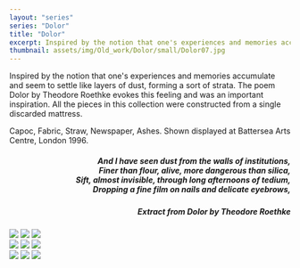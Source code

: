 ```yaml
---
layout: "series"
series: "Dolor"
title: "Dolor"
excerpt: Inspired by the notion that one's experiences and memories accumulate and seem to settle like layers of dust, forming a sort of strata. The poem Dolor by Theodore Roethke evokes this feeling and was an important inspiration.  All the pieces in this collection were constructed from a single discarded mattress. 
thumbnail: assets/img/Old_work/Dolor/small/Dolor07.jpg
---
```



Inspired by the notion that one's experiences and memories accumulate and seem to settle like layers of dust, forming a sort of strata. The poem Dolor by Theodore Roethke evokes this feeling and was an important inspiration.  All the pieces in this collection were constructed from a single discarded mattress. 

Capoc, Fabric, Straw, Newspaper, Ashes. Shown displayed at Battersea Arts Centre, London 1996.

<div>
<h5 style="text-align: right">
And I have seen dust from the walls of institutions,<br>
Finer than flour, alive, more dangerous than silica,<br>
Sift, almost invisible, through long afternoons of tedium,<br>
Dropping a fine film on nails and delicate eyebrows,<br>
</h5>
<h5 style="text-align: right"><i>Extract from Dolor by Theodore Roethke</i></h5>
</div>


<div class="row">
<div class="column">

<img src="{{ site.baseurl }}/assets/img/Old_work/Dolor/small/Dolor01.jpg" />
<img src="{{ site.baseurl }}/assets/img/Old_work/Dolor/small/Dolor04.jpg" />
<img src="{{ site.baseurl }}/assets/img/Old_work/Dolor/small/Dolor07.jpg" />

</div>
<div class="column">
<img src="{{ site.baseurl }}/assets/img/Old_work/Dolor/small/Dolor02.jpg" />
<img src="{{ site.baseurl }}/assets/img/Old_work/Dolor/small/Dolor05.jpg" />
<img src="{{ site.baseurl }}/assets/img/Old_work/Dolor/small/Dolor08.jpg" />

</div>
 <div class="column">
<img src="{{ site.baseurl }}/assets/img/Old_work/Dolor/small/Dolor03.jpg" />
<img src="{{ site.baseurl }}/assets/img/Old_work/Dolor/small/Dolor06.jpg" />
<img src="{{ site.baseurl }}/assets/img/Old_work/Dolor/small/Dolor09.jpg" />

</div>
</div>
<br>
